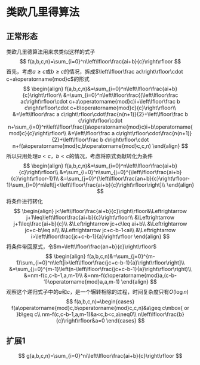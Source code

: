 # 类欧几里得算法

## 正常形态

类欧几里德算法用来求类似这样的式子
$$
f(a,b,c,n)=\sum_{i=0}^n\left\lfloor\frac{ai+b}{c}\right\rfloor
$$
首先，考虑$a\geq c$或$b\geq c$的情况，拆成$\left\lfloor\frac ac\right\rfloor\cdot c+a\operatorname{mod}c$的形式
$$
\begin{align}
f(a,b,c,n)&=\sum_{i=0}^n\left\lfloor\frac{ai+b}{c}\right\rfloor\\
&=\sum_{i=0}^n\left\lfloor\frac{(\left\lfloor\frac ac\right\rfloor\cdot c+a\operatorname{mod}c)i+\left\lfloor\frac b c\right\rfloor\cdot c+b\operatorname{mod}c}{c}\right\rfloor\\
&=\left\lfloor\frac a c\right\rfloor\cdot\frac{n(n+1)}{2}+\left\lfloor\frac b c\right\rfloor\cdot n+\sum_{i=0}^n\left\lfloor\frac{(a\operatorname{mod}c)i+b\operatorname{mod}c}{c}\right\rfloor\\
&=\left\lfloor\frac a c\right\rfloor\cdot\frac{n(n+1)}{2}+\left\lfloor\frac b c\right\rfloor\cdot n+f(a\operatorname{mod}c,b\operatorname{mod}c,c,n)
\end{align}
$$
所以只用处理$a<c$，$b<c$的情况，考虑将原式贡献转化为条件
$$
\begin{align}
f(a,b,c,n)&=\sum_{i=0}^n\left\lfloor\frac{ai+b}{c}\right\rfloor\\
&=\sum_{i=0}^n\sum_{j=0}^{\left\lfloor\frac{ai+b}{c}\right\rfloor-1}1\\
&=\sum_{j=0}^{\left\lfloor\frac{an+b}{c}\right\rfloor-1}\sum_{i=0}^n\left[j<\left\lfloor\frac{ai+b}{c}\right\rfloor\right]\\
\end{align}
$$
将条件进行转化
$$
\begin{align}
j<\left\lfloor\frac{ai+b}{c}\right\rfloor&\Leftrightarrow j+1\leq\left\lfloor\frac{ai+b}{c}\right\rfloor\\
&\Leftrightarrow j+1\leq\frac{ai+b}{c}\\
&\Leftrightarrow jc+c\leq ai+b\\
&\Leftrightarrow jc+c-b\leq ai\\
&\Leftrightarrow jc+c-b-1<ai\\
&\Leftrightarrow i>\left\lfloor\frac{jc+c-b-1}{a}\right\rfloor
\end{align}
$$
将条件带回原式，令$m=\left\lfloor\frac{an+b}{c}\right\rfloor$
$$
\begin{align}
f(a,b,c,n)&=\sum_{j=0}^{m-1}\sum_{i=0}^n\left[i>\left\lfloor\frac{jc+c-b-1}{a}\right\rfloor\right]\\
&=\sum_{j=0}^{m-1}\left(n-\left\lfloor\frac{jc+c-b-1}{a}\right\rfloor\right)\\
&=nm-f(c,c-b-1,a,m-1)\\
&=nm-f(c\operatorname{mod}a,(c-b-1)\operatorname{mod}a,a,m-1)
\end{align}
$$
观察这个递归式子中的$a$和$c$，是一个辗转相除的过程，时间复杂度只有$O(\log n)$
$$
f(a,b,c,n)=\begin{cases}
f(a\operatorname{mod}c,b\operatorname{mod}c,c,n)&a\geq c\mbox{ or }b\geq c\\
nm-f(c,c-b-1,a,m-1)&a<c,b<c,a\neq0\\
n\left\lfloor\frac{b}{c}\right\rfloor&a=0
\end{cases}
$$


## 扩展1

$$
g(a,b,c,n)=\sum_{i=0}^ni\left\lfloor\frac{ai+b}{c}\right\rfloor
$$

